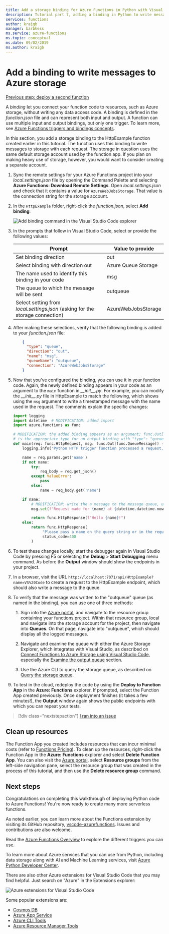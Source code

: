 ```yaml
---
title: Add a storage binding for Azure Functions in Python with Visual Studio Code
description: Tutorial part 7, adding a binding in Python to write messages to Azure storage.
services: functions
author: kraigb
manager: barbkess
ms.service: azure-functions
ms.topic: conceptual
ms.date: 09/02/2019
ms.author: kraigb
---
```


# Add a binding to write messages to Azure storage

[Previous step: deploy a second function](tutorial-vs-code-serverless-python-06.md)

A _binding_ let you connect your function code to resources, such as Azure storage, without writing any data access code. A binding is defined in the *function.json* file and can represent both input and output. A function can use multiple input and output bindings, but only one trigger. To learn more, see [Azure Functions triggers and bindings concepts](/azure/azure-functions/functions-triggers-bindings.md).

In this section, you add a storage binding to the HttpExample function created earlier in this tutorial. The function uses this binding to write messages to storage with each request. The storage in question uses the same default storage account used by the function app. If you plan on making heavy use of storage, however, you would want to consider creating a separate account.

1. Sync the remote settings for your Azure Functions project into your *local.settings.json* file by opening the Command Palette and selecting **Azure Functions: Download Remote Settings**. Open *local.settings.json* and check that it contains a value for `AzureWebJobsStorage`. That value is the connection string for the storage account.

1. In the `HttpExample` folder, right-click the *function.json*, select **Add binding**:

    ![Add binding command in the Visual Studio Code explorer](media/tutorial-vs-code-serverless-python/add-binding-command.png)

1. In the prompts that follow in Visual Studio Code, select or provide the following values:

    | Prompt | Value to provide |
    | --- | --- |
    | Set binding direction | out |
    | Select binding with direction out | Azure Queue Storage |
    | The name used to identify this binding in your code | msg |
    | The queue to which the message will be sent | outqueue |
    | Select setting from *local.settings.json* (asking for the storage connection) | AzureWebJobsStorage |

1. After making these selections, verify that the following binding is added to your *function.json* file:

    ```json
        {
          "type": "queue",
          "direction": "out",
          "name": "msg",
          "queueName": "outqueue",
          "connection": "AzureWebJobsStorage"
        }
    ```

1. Now that you've configured the binding, you can use it in your function code. Again, the newly defined binding appears in your code as an argument to the `main` function in *\_\_init\_\_.py*. For example, you can modify the *\_\_init\_\_.py* file in HttpExample to match the following, which shows using the `msg` argument to write a timestamped message with the name used in the request. The comments explain the specific changes:

    ```python
    import logging
    import datetime  # MODIFICATION: added import
    import azure.functions as func

    # MODIFICATION: the added binding appears as an argument; func.Out[func.QueueMessage]
    # is the appropriate type for an output binding with "type": "queue" (in function.json).
    def main(req: func.HttpRequest, msg: func.Out[func.QueueMessage]) -> func.HttpResponse:
        logging.info('Python HTTP trigger function processed a request.')

        name = req.params.get('name')
        if not name:
            try:
                req_body = req.get_json()
            except ValueError:
                pass
            else:
                name = req_body.get('name')

        if name:
            # MODIFICATION: write the a message to the message queue, using msg.set
            msg.set(f"Request made for {name} at {datetime.datetime.now()}")

            return func.HttpResponse(f"Hello {name}!")
        else:
            return func.HttpResponse(
                 "Please pass a name on the query string or in the request body",
                 status_code=400
            )
    ```

1. To test these changes locally, start the debugger again in Visual Studio Code by pressing F5 or selecting the **Debug** > **Start Debugging** menu command. As before the **Output** window should show the endpoints in your project.

1. In a browser, visit the URL `http://localhost:7071/api/HttpExample?name=VS%20Code` to create a request to the HttpExample endpoint, which should also write a message to the queue.

1. To verify that the message was written to the "outqueue" queue (as named in the binding), you can use one of three methods:

    1. Sign into the [Azure portal](https://portal.azure.com), and navigate to the resource group containing your functions project. Within that resource group, local and navigate into the storage account for the project, then navigate into **Queues**. On that page, navigate into "outqueue", which should display all the logged messages.

    1. Navigate and examine the queue with either the Azure Storage Explorer, which integrates with Visual Studio, as described on [Connect Functions to Azure Storage using Visual Studio Code](/azure/azure-functions/functions-add-output-binding-storage-queue-vs-code.md), especially the [Examine the output queue](/azure/azure-functions/functions-add-output-binding-storage-queue-vs-code.md#examine-the-output-queue) section.

    1. Use the Azure CLI to query the storage queue, as described on [Query the storage queue](/azure/azure-functions/functions-add-output-binding-storage-queue-python.md#query-the-storage-queue).

1. To test in the cloud, redeploy the code by using the **Deploy to Function App** in the **Azure: Functions** explorer. If prompted, select the Function App created previously. Once deployment finishes (it takes a few minutes!), the **Output** window again shows the public endpoints with which you can repeat your tests.

> [!div class="nextstepaction"]
> [I ran into an issue](https://www.research.net/r/PWZWZ52?tutorial=python-functions-extension&step=07-storage-binding)

## Clean up resources

The Function App you created includes resources that can incur minimal costs (refer to [Functions Pricing](https://azure.microsoft.com/pricing/details/functions/)). To clean up the resources, right-click the Function App in the **Azure: Functions** explorer and select **Delete Function App**. You can also visit the [Azure portal](https://portal.azure.com), select **Resource groups** from the left-side navigation pane, select the resource group that was created in the process of this tutorial, and then use the **Delete resource group** command.

## Next steps

Congratulations on completing this walkthrough of deploying Python code to Azure Functions! You're now ready to create many more serverless functions.

As noted earlier, you can learn more about the Functions extension by visiting its GitHub repository, [vscode-azurefunctions](https://github.com/Microsoft/vscode-azurefunctions). Issues and contributions are also welcome.

Read the [Azure Functions Overview](/azure/azure-functions/functions-overview.md) to explore the different triggers you can use.

To learn more about Azure services that you can use from Python, including data storage along with AI and Machine Learning services, visit [Azure Python Developer Center](/azure/python/?view=azure-python).

There are also other Azure extensions for Visual Studio Code that you may find helpful. Just search on "Azure" in the Extensions explorer:

![Azure extensions for Visual Studio Code](media/tutorial-vs-code-serverless-python/azure-extensions.png)

Some popular extensions are:

- [Cosmos DB](https://marketplace.visualstudio.com/items?itemName=ms-azuretools.vscode-cosmosdb)
- [Azure App Service](https://marketplace.visualstudio.com/items?itemName=ms-azuretools.vscode-azureappservice)
- [Azure CLI Tools](https://marketplace.visualstudio.com/items?itemName=ms-vscode.azurecli)
- [Azure Resource Manager Tools](https://marketplace.visualstudio.com/items?itemName=msazurermtools.azurerm-vscode-tools)
